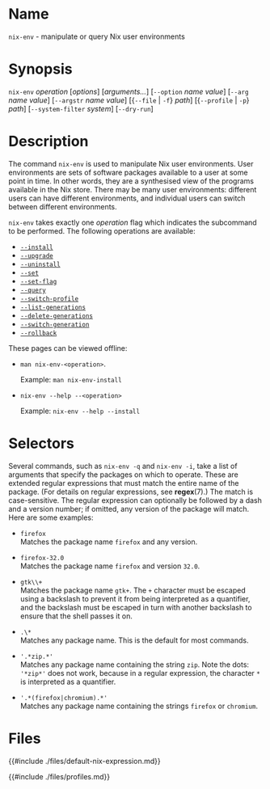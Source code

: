 # Name

`nix-env` - manipulate or query Nix user environments

# Synopsis

`nix-env` *operation* [*options*] [*arguments…*]
  [`--option` *name* *value*]
  [`--arg` *name* *value*]
  [`--argstr` *name* *value*]
  [{`--file` | `-f`} *path*]
  [{`--profile` | `-p`} *path*]
  [`--system-filter` *system*]
  [`--dry-run`]

# Description

The command `nix-env` is used to manipulate Nix user environments. User
environments are sets of software packages available to a user at some
point in time. In other words, they are a synthesised view of the
programs available in the Nix store. There may be many user
environments: different users can have different environments, and
individual users can switch between different environments.

`nix-env` takes exactly one *operation* flag which indicates the
subcommand to be performed. The following operations are available:

- [`--install`](./nix-env/install.md)
- [`--upgrade`](./nix-env/upgrade.md)
- [`--uninstall`](./nix-env/uninstall.md)
- [`--set`](./nix-env/set.md)
- [`--set-flag`](./nix-env/set-flag.md)
- [`--query`](./nix-env/query.md)
- [`--switch-profile`](./nix-env/switch-profile.md)
- [`--list-generations`](./nix-env/list-generations.md)
- [`--delete-generations`](./nix-env/delete-generations.md)
- [`--switch-generation`](./nix-env/switch-generation.md)
- [`--rollback`](./nix-env/rollback.md)

These pages can be viewed offline:

- `man nix-env-<operation>`.

  Example: `man nix-env-install`

- `nix-env --help --<operation>`

  Example: `nix-env --help --install`

# Selectors

Several commands, such as `nix-env -q` and `nix-env -i`, take a list of
arguments that specify the packages on which to operate. These are
extended regular expressions that must match the entire name of the
package. (For details on regular expressions, see **regex**(7).) The match is
case-sensitive. The regular expression can optionally be followed by a
dash and a version number; if omitted, any version of the package will
match. Here are some examples:

  - `firefox`\
    Matches the package name `firefox` and any version.

  - `firefox-32.0`\
    Matches the package name `firefox` and version `32.0`.

  - `gtk\\+`\
    Matches the package name `gtk+`. The `+` character must be escaped
    using a backslash to prevent it from being interpreted as a
    quantifier, and the backslash must be escaped in turn with another
    backslash to ensure that the shell passes it on.

  - `.\*`\
    Matches any package name. This is the default for most commands.

  - `'.*zip.*'`\
    Matches any package name containing the string `zip`. Note the dots:
    `'*zip*'` does not work, because in a regular expression, the
    character `*` is interpreted as a quantifier.

  - `'.*(firefox|chromium).*'`\
    Matches any package name containing the strings `firefox` or
    `chromium`.

# Files

{{#include ./files/default-nix-expression.md}}

{{#include ./files/profiles.md}}

